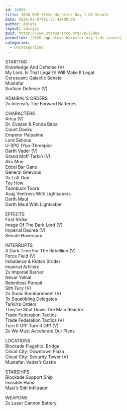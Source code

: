 ```yaml
---
id: 16989
title: 2020 EGP Steve Harpster Day 1 DS Senate
date: 2020-02-07T01:57:41+00:00
author: Aglets
layout: swccgpc
guid: https://www.starwarsccg.org/?p=16989
permalink: /2020-egp-steve-harpster-day-1-ds-senate/
categories:
  - Uncategorized
---
```

STARTING  
Knowledge And Defense (V)  
My Lord, Is That Legal?/I Will Make It Legal  
Coruscant: Galactic Senate  
Mustafar  
Surface Defense (V)

ADMIRAL’S ORDERS  
2x Intensify The Forward Batteries

CHARACTERS  
Arica (V)  
Dr. Evazan & Ponda Baba  
Count Dooku  
Emperor Palpatine  
Lord Sidious  
U-3PO (Yoo-Threepio)  
Darth Vader (V)  
Grand Moff Tarkin (V)  
Aks Moe  
Edcel Bar Gane  
General Grievous  
3x Lott Dod  
Tey How  
Toonbuck Toora  
Asajj Ventress With Lightsabers  
Darth Maul  
Darth Maul With Lightsaber

EFFECTS  
First Strike  
Image Of The Dark Lord (V)  
Imperial Decree (V)  
Senate Hovercam

INTERRUPTS  
A Dark Time For The Rebellion (V)  
Force Field (V)  
Imbalance & Kintan Strider  
Imperial Artillery  
2x Imperial Barrier  
Nevar Yalnal  
Relentless Pursuit  
Sith Fury (V)  
2x Sonic Bombardment (V)  
3x Squabbling Delegates  
Tarkin&#8217;s Orders  
They&#8217;ve Shut Down The Main Reactor  
Trade Federation Tactics  
Trade Federation Tactics (V)  
Turn It Off! Turn It Off! (V)  
2x We Must Accelerate Our Plans

LOCATIONS  
Blockade Flagship: Bridge  
Cloud City: Downtown Plaza  
Cloud City: Security Tower (V)  
Mustafar: Vader&#8217;s Castle

STARSHIPS  
Blockade Support Ship  
Invisible Hand  
Maul&#8217;s Sith Infiltrator

WEAPONS  
2x Laser Cannon Battery